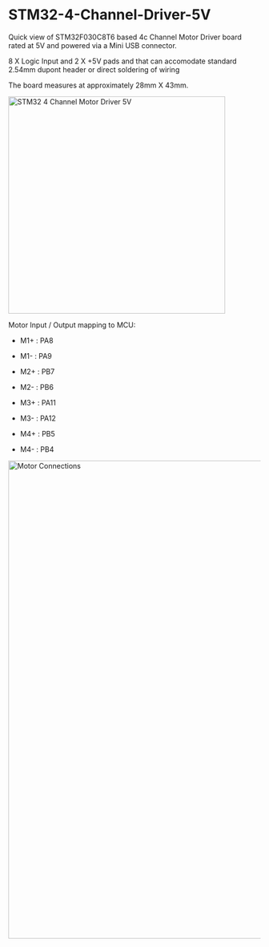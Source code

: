 # STM32-4-Channel-Driver-5V

Quick view of STM32F030C8T6 based 4c Channel Motor Driver board rated at 5V and powered via a Mini USB connector.

8 X Logic Input and 2 X +5V pads and that can accomodate standard 2.54mm dupont header or direct soldering of wiring

The board measures at approximately 28mm X 43mm.

<img width="433" alt="STM32 4 Channel Motor Driver 5V" src="https://github.com/gxdeange/STM32-4-Channel-Driver-5V/assets/57690555/e2e58356-df99-40ed-b503-f2b285e8e8dd">  




Motor Input / Output mapping to MCU:

* M1+ : PA8
* M1- : PA9

* M2+ : PB7
* M2- : PB6

* M3+ : PA11
* M3- : PA12

* M4+ : PB5
* M4- : PB4

<img width="953" alt="Motor Connections" src="https://github.com/gxdeange/STM32-4-Channel-Driver-5V/assets/57690555/8585ab62-06de-409f-9982-ed3c28404018">

